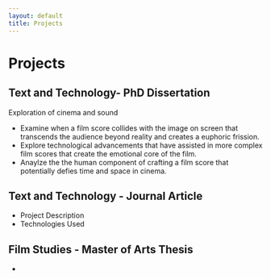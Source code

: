 ```yaml
---
layout: default
title: Projects
---
```

# Projects

## Text and Technology- PhD Dissertation 
Exploration of cinema and sound
- Examine when a film score collides with the image on screen that transcends the audience beyond reality and creates a euphoric frission.
- Explore technological advancements that have assisted in more complex film scores that create the emotional core of the film.
- Anaylze the the human component of crafting a film score that potentially defies time and space in cinema. 

## Text and Technology - Journal Article
- Project Description
- Technologies Used

## Film Studies - Master of Arts Thesis
- 